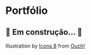 # Portfólio
## 🚧️ Em construção... 🚧️
Illustration by <a href="https://icons8.com/illustrations/author/5c07e68d82bcbc0092519bb6">Icons 8</a> from <a href="https://icons8.com/illustrations">Ouch!</a>

